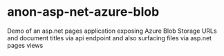 # anon-asp-net-azure-blob
Demo of an asp.net pages application exposing Azure Blob Storage URLs and document titles via api endpoint and also surfacing files via asp.net pages views
